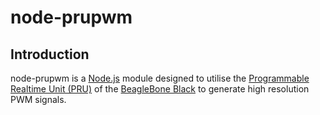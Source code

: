 node-prupwm
=======
Introduction
------------
node-prupwm is a [Node.js](http://nodejs.org/) module designed to utilise the [Programmable Realtime Unit (PRU)](http://elinux.org/Ti_AM33XX_PRUSSv2) of the [BeagleBone Black](http://beagleboard.org/Products/BeagleBone%20Black) to generate high resolution PWM signals.